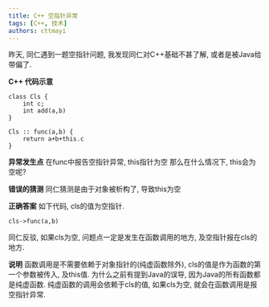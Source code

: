 ```yaml
---
title: C++ 空指针异常
tags: [C++, 技术]
authors: cttmayi
---
```


昨天, 同仁遇到一题空指针问题,  我发现同仁对C++基础不甚了解, 或者是被Java给带偏了.

**C++ 代码示意**
```
class Cls {
    int c;
    int add(a,b)
}

Cls :: func(a,b) {
    return a+b+this.c
}

```

**异常发生点**
在func中报告空指针异常, this指针为空
那么在什么情况下, this会为空呢?


**错误的猜测**
同仁猜测是由于对象被析构了, 导致this为空

**正确答案**
如下代码, cls的值为空指针.
```
cls->func(a,b)
```
同仁反驳, 如果cls为空, 问题点一定是发生在函数调用的地方, 及空指针报在cls的地方.

**说明**
函数调用是不需要依赖于对象指针的(纯虚函数除外), cls的值是作为函数的第一个参数被传入, 及this值. 为什么之前有提到Java的误导, 因为Java的所有函数都是纯虚函数. 纯虚函数的调用会依赖于cls的值, 如果cls为空, 就会在函数调用是报空指针异常.
